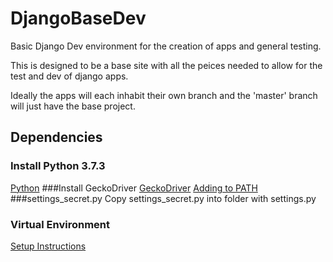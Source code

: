 # DjangoBaseDev
Basic Django Dev environment for the creation of apps and general testing.

This is designed to be a base site with all the peices needed to allow for the test and dev of django apps.

Ideally the apps will each inhabit their own branch and the 'master' branch will just have the base project.

## Dependencies
### Install Python 3.7.3
[Python](https://www.python.org/downloads/release/python-373/)
###Install GeckoDriver
[GeckoDriver](https://github.com/mozilla/geckodriver/releases)
[Adding to PATH](https://www.softwaretestinghelp.com/geckodriver-selenium-tutorial/)
###settings_secret.py
Copy settings_secret.py into folder with settings.py
### Virtual Environment
[Setup Instructions](https://www.jetbrains.com/help/pycharm-edu/creating-virtual-environment.html)